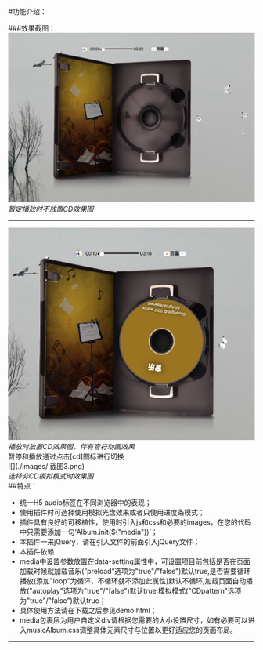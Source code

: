 #功能介绍：

###效果截图：
![](./images/截图.png)<br>
*暂定播放时不放置CD效果图*<br>
***
![](./images/截图2.png)<br>
*播放时放置CD效果图，伴有音符动画效果*<br>
暂停和播放通过点击[cd]图标进行切换<br>
![](./images/ 截图3.png)<br>
*选择非CD模拟模式时效果图*<br>
##特点：
- 统一H5 audio标签在不同浏览器中的表现；
- 使用插件时可选择使用模拟光盘效果或者只使用进度条模式；
- 插件具有良好的可移植性，使用时引入js和css和必要的images，在您的代码中只需要添加一句‘Album.init($("media"))’；
- 本插件一来jQuery，请在引入文件的前面引入jQuery文件；
- 本插件依赖<audio>标签，请确认您在使用时html中有一个div类型为media并包裹了一个放置了您的音乐的audio元素;
- media中设置参数放置在data-setting属性中，可设置项目前包括是否在页面加载时候就加载音乐(”preload“选项为"true"/"false")默认true,是否需要循环播放(添加"loop"为循环，不循环就不添加此属性)默认不循环,加载页面自动播放("autoplay"选项为"true"/"false")默认true,模拟模式("CDpattern"选项为"true"/"false")默认true；
- 具体使用方法请在下载之后参见demo.html；
- media包裹层为用户自定义div请根据您需要的大小设置尺寸，如有必要可以进入musicAlbum.css调整具体元素尺寸与位置以更好适应您的页面布局。

***
